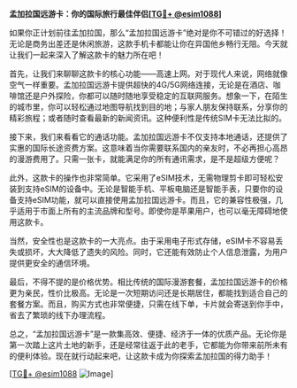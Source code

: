 **孟加拉国远游卡：你的国际旅行最佳伴侣[[TG💪+ @esim1088](https://t.me/s/esim1088)]**

如果你正计划前往孟加拉国，那么“孟加拉国远游卡”绝对是你不可错过的好选择！无论是商务出差还是休闲旅游，这款手机卡都能让你在异国他乡畅行无阻。今天就让我们一起来深入了解这款卡的魅力所在吧！

首先，让我们来聊聊这款卡的核心功能——高速上网。对于现代人来说，网络就像空气一样重要。孟加拉国远游卡提供超快的4G/5G网络连接，无论是在酒店、咖啡馆还是户外探险，你都可以随时随地享受稳定的互联网服务。想象一下，在陌生的城市里，你可以轻松通过地图导航找到目的地；与家人朋友保持联系，分享你的精彩旅程；或者随时查看最新的新闻资讯。这种便利性是传统SIM卡无法比拟的。

接下来，我们来看看它的通话功能。孟加拉国远游卡不仅支持本地通话，还提供了实惠的国际长途资费方案。这意味着当你需要联系国内的亲友时，不必再担心高昂的漫游费用了。只需一张卡，就能满足你的所有通讯需求，是不是超级方便呢？

此外，这款卡的操作也非常简单。它采用了eSIM技术，无需物理剪卡即可轻松安装到支持eSIM的设备中。无论是智能手机、平板电脑还是智能手表，只要你的设备支持eSIM功能，就可以直接使用孟加拉国远游卡。而且，它的兼容性极强，几乎适用于市面上所有的主流品牌和型号。即使你是苹果用户，也可以毫无障碍地使用这款卡。

当然，安全性也是这款卡的一大亮点。由于采用电子形式存储，eSIM卡不容易丢失或损坏，大大降低了遗失的风险。同时，它还能有效防止个人信息泄露，为用户提供更安全的通信环境。

最后，不得不提的是价格优势。相比传统的国际漫游套餐，孟加拉国远游卡的价格更为亲民，性价比极高。无论是一次短期访问还是长期居住，都能找到适合自己的套餐方案。而且，购买方式也非常便捷，只需在线下单，卡片就会寄送到你手中，省去了繁琐的线下办理流程。

总之，“孟加拉国远游卡”是一款集高效、便捷、经济于一体的优质产品。无论你是第一次踏上这片土地的新手，还是经常往返于此的老手，它都能为你带来前所未有的便利体验。现在就行动起来吧，让这款卡成为你探索孟加拉国的得力助手！

[[TG💪+ @esim1088](https://t.me/s/esim1088) ![Image](https://i.postimg.cc/4NQfJmqS/Snipaste-2025-05-13-00-14-12.png)]